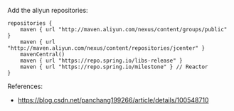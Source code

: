 Add the aliyun repositories:

    repositories {
        maven { url "http://maven.aliyun.com/nexus/content/groups/public" }
        maven { url "http://maven.aliyun.com/nexus/content/repositories/jcenter" }
        mavenCentral()
        maven { url "https://repo.spring.io/libs-release" }
        maven { url "https://repo.spring.io/milestone" } // Reactor
    }
    
References:
  + https://blog.csdn.net/panchang199266/article/details/100548710
